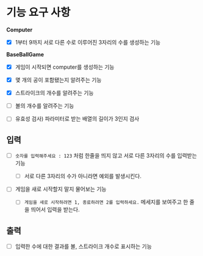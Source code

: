 # 기능 요구 사항

**Computer**

- [x] 1부터 9까지 서로 다른 수로 이루어진 3자리의 수를 생성하는 기능

**BaseBallGame**

- [x] 게임이 시작되면 computer를 생성하는 기능
- [x] 몇 개의 공이 포함됐는지 알려주는 기능
- [x] 스트라이크의 개수를 알려주는 기능
- [ ] 볼의 개수를 알려주는 기능

- [ ] 유효성 검사) 파라미터로 받는 배열의 길이가 3인지 검사

## 입력

- [ ] `숫자를 입력해주세요 : 123` 처럼 한줄을 띄지 않고 서로 다른 3자리의 수를 입력받는 기능

  - [ ] 서로 다른 3자리의 수가 아니라면 예외를 발생시킨다.

- [ ] 게임을 새로 시작할지 말지 물어보는 기능
  - [ ] `게임을 새로 시작하려면 1, 종료하려면 2를 입력하세요.` 메세지를 보여주고 한 줄을 띄어서 입력을 받는다.

## 출력

- [ ] 입력한 수에 대한 결과를 볼, 스트라이크 개수로 표시하는 기능
